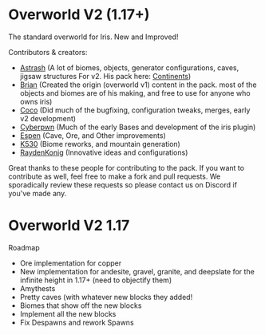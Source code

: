 # Overworld V2  (1.17+)
The standard overworld for Iris. New and Improved!


Contributors & creators:
- [Astrash](https://github.com/Astrashh) (A lot of biomes, objects, generator configurations, caves, jigsaw structures For v2. His pack here: [Continents](https://github.com/Astrashh/Continents))
- [Brian](https://github.com/NextdoorPsycho) (Created the origin (overworld v1) content in the pack. most of the objects and biomes are of his making, and free to use for anyone who owns iris)
- [Coco](https://github.com/CocoTheOwner/) (Did much of the bugfixing, configuration tweaks, merges, early v2 development)
- [Cyberpwn](https://github.com/cyberpwnn) (Much of the early Bases and development of the iris plugin)
- [Espen](https://github.com/espen96) (Cave, Ore, and Other improvements)
- [K530](https://github.com/K530-hub) (Biome reworks, and mountain generation)
- [RaydenKonig](https://github.com/RaydenKonig) (Innovative ideas and configurations)

Great thanks to these people for contributing to the pack.
If you want to contribute as well, feel free to make a fork and pull requests.
We sporadically review these requests so please contact us on Discord if you've made any.


# Overworld V2  1.17
Roadmap
-  Ore implementation for copper
-  New implementation for andesite, gravel, granite, and deepslate for the infinite height in 1.17+ (need to objectify them)
-  Amythests
-  Pretty caves (with whatever new blocks they added!
-  Biomes that show off the new blocks
-  Implement all the new blocks
-  Fix Despawns and rework Spawns

